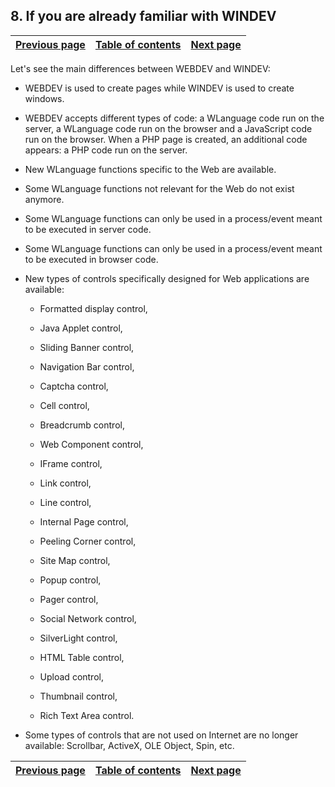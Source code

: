 
## 8. If you are already familiar with WINDEV
			

| [Previous page](../Concepts_WB/1410087109.md) | [Table of contents](../Concepts_WB/1410087102.md) | [Next page](../Concepts_WB/1410087111.md) |
| --- | --- | --- |



<a name="NOTE1"></a>
<a name="NOTE1_1"></a>
Let's see the main differences between WEBDEV and WINDEV:

- WEBDEV is used to create pages while WINDEV is used to create windows.

- WEBDEV accepts different types of code: a WLanguage code run on the server, a WLanguage code run on the browser and a JavaScript code run on the browser. 
	When a PHP page is created, an additional code appears: a PHP code run on the server.

- New WLanguage functions specific to the Web are available.

- Some WLanguage functions not relevant for the Web do not exist anymore.

- Some WLanguage functions can only be used in a process/event meant to be executed in server code.

- Some WLanguage functions can only be used in a process/event meant to be executed in browser code.

- New types of controls specifically designed for Web applications are available:

	- Formatted display control,

	- Java Applet control,

	- Sliding Banner control, 

	- Navigation Bar control, 

	- Captcha control, 

	- Cell control, 

	- Breadcrumb control, 

	- Web Component control, 

	- IFrame control,

	- Link control,

	- Line control, 

	- Internal Page control,

	- Peeling Corner control, 

	- Site Map control, 

	- Popup control,

	- Pager control, 

	- Social Network control, 

	- SilverLight control, 

	- HTML Table control, 

	- Upload control,

	- Thumbnail control, 

	- Rich Text Area control.




- Some types of controls that are not used on Internet are no longer available: Scrollbar, ActiveX, OLE Object, Spin, etc.




| [Previous page](../Concepts_WB/1410087109.md) | [Table of contents](../Concepts_WB/1410087102.md) | [Next page](../Concepts_WB/1410087111.md) |
| --- | --- | --- |




